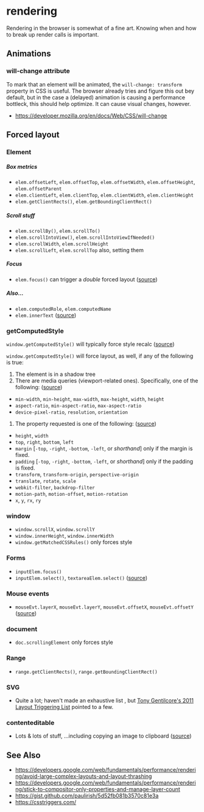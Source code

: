 # rendering
Rendering in the browser is somewhat of a fine art. Knowing when and how to
break up render calls is important.

## Animations
### will-change attribute
To mark that an element will be animated, the `will-change: transform` property
in CSS is useful. The browser already tries and figure this out bey default,
but in the case a (delayed) animation is causing a performance bottleck, this
should help optimize. It can cause visual changes, however.
- https://developer.mozilla.org/en/docs/Web/CSS/will-change

## Forced layout
### Element
##### Box metrics
- `elem.offsetLeft`, `elem.offsetTop`, `elem.offsetWidth`, `elem.offsetHeight`, `elem.offsetParent`
- `elem.clientLeft`, `elem.clientTop`, `elem.clientWidth`, `elem.clientHeight`
- `elem.getClientRects()`, `elem.getBoundingClientRect()`

##### Scroll stuff
- `elem.scrollBy()`, `elem.scrollTo()`
- `elem.scrollIntoView()`, `elem.scrollIntoViewIfNeeded()`
- `elem.scrollWidth`, `elem.scrollHeight`
- `elem.scrollLeft`, `elem.scrollTop` also, setting them

##### Focus
- `elem.focus()` can trigger a *double* forced layout
  ([source](https://code.google.com/p/chromium/codesearch#chromium/src/third_party/WebKit/Source/core/dom/Element.cpp&q=updateLayoutIgnorePendingStylesheets%20-f:out%20-f:test&sq=package:chromium&l=2369&ct=rc&cd=4&dr=C))

##### Also…
- `elem.computedRole`, `elem.computedName`
- `elem.innerText`
  ([source](https://code.google.com/p/chromium/codesearch#chromium/src/third_party/WebKit/Source/core/dom/Element.cpp&q=updateLayoutIgnorePendingStylesheets%20-f:out%20-f:test&sq=package:chromium&l=2626&ct=rc&cd=4&dr=C))

### getComputedStyle
`window.getComputedStyle()` will typically force style recalc
([source](https://code.google.com/p/chromium/codesearch#chromium/src/third_party/WebKit/Source/core/dom/Document.cpp&sq=package:chromium&type=cs&l=1860&q=updateLayoutTreeForNodeIfNeeded))

`window.getComputedStyle()` will force layout, as well, if any of the following
is true:

1. The element is in a shadow tree
1. There are media queries (viewport-related ones). Specifically, one of the following: ([source](https://code.google.com/p/chromium/codesearch#chromium/src/third_party/WebKit/Source/core/css/MediaQueryExp.cpp&sq=package:chromium&type=cs&l=163&q=MediaQueryExp::isViewportDependent))
  * `min-width`, `min-height`, `max-width`, `max-height`, `width`, `height`
  * `aspect-ratio`, `min-aspect-ratio`, `max-aspect-ratio`
  * `device-pixel-ratio`, `resolution`, `orientation`
1. The property requested is one of the following:  ([source](https://code.google.com/p/chromium/codesearch#chromium/src/third_party/WebKit/Source/core/css/CSSComputedStyleDeclaration.cpp&sq=package:chromium&l=457&dr=C&q=isLayoutDependent))
  * `height`, `width`
  * `top`, `right`, `bottom`, `left`
  * `margin` [`-top`, `-right`, `-bottom`, `-left`, or *shorthand*] only if the margin is fixed.
  * `padding` [`-top`, `-right`, `-bottom`, `-left`, or *shorthand*] only if the padding is fixed.
  * `transform`, `transform-origin`, `perspective-origin`
  * `translate`, `rotate`, `scale`
  * `webkit-filter`, `backdrop-filter`
  * `motion-path`, `motion-offset`, `motion-rotation`
  * `x`, `y`, `rx`, `ry`

### window
- `window.scrollX`, `window.scrollY`
- `window.innerHeight`, `window.innerWidth`
- `window.getMatchedCSSRules()` only forces style

### Forms
- `inputElem.focus()`
- `inputElem.select()`, `textareaElem.select()` ([source](https://code.google.com/p/chromium/codesearch#chromium/src/third_party/WebKit/Source/core/html/HTMLTextFormControlElement.cpp&q=updateLayoutIgnorePendingStylesheets%20-f:out%20-f:test&sq=package:chromium&l=192&dr=C))

### Mouse events
- `mouseEvt.layerX`, `mouseEvt.layerY`, `mouseEvt.offsetX`, `mouseEvt.offsetY` ([source](https://code.google.com/p/chromium/codesearch#chromium/src/third_party/WebKit/Source/core/events/MouseRelatedEvent.cpp&q=f:mouserelatedevent%20computeRelativePosition&sq=package:chromium&type=cs&l=132))

### document
- `doc.scrollingElement` only forces style

### Range
- `range.getClientRects()`, `range.getBoundingClientRect()`

### SVG
- Quite a lot; haven't made an exhaustive list , but [Tony Gentilcore's 2011
  Layout Triggering
  List](http://gent.ilcore.com/2011/03/how-not-to-trigger-layout-in-webkit.html)
  pointed to a few.


### contenteditable
- Lots & lots of stuff, …including copying an image to clipboard
  ([source](https://code.google.com/p/chromium/codesearch#chromium/src/third_party/WebKit/Source/core/editing/Editor.cpp&sq=package:chromium&l=420&dr=C&rcl=1442532378))

## See Also
- https://developers.google.com/web/fundamentals/performance/rendering/avoid-large-complex-layouts-and-layout-thrashing
- https://developers.google.com/web/fundamentals/performance/rendering/stick-to-compositor-only-properties-and-manage-layer-count
- https://gist.github.com/paulirish/5d52fb081b3570c81e3a
- https://csstriggers.com/
